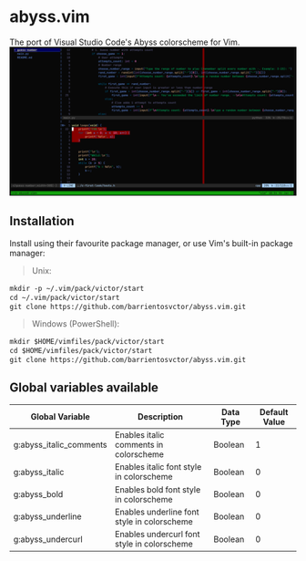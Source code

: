 # abyss.vim
The port of Visual Studio Code's Abyss colorscheme for Vim.
![Abyss.vim preview](/screenshots/abyss-vim.PNG)

## Installation
Install using their favourite package manager, or use Vim's built-in package manager:

> Unix:
```
mkdir -p ~/.vim/pack/victor/start
cd ~/.vim/pack/victor/start
git clone https://github.com/barrientosvctor/abyss.vim.git
```

> Windows (PowerShell):
```
mkdir $HOME/vimfiles/pack/victor/start
cd $HOME/vimfiles/pack/victor/start
git clone https://github.com/barrientosvctor/abyss.vim.git
```

## Global variables available

| Global Variable         | Description                                 | Data Type | Default Value |
|-------------------------|---------------------------------------------|-----------|---------------|
| g:abyss_italic_comments | Enables italic comments in colorscheme      | Boolean   | 1             |
| g:abyss_italic          | Enables italic font style in colorscheme    | Boolean   | 0             |
| g:abyss_bold            | Enables bold font style in colorscheme      | Boolean   | 0             |
| g:abyss_underline       | Enables underline font style in colorscheme | Boolean   | 0             |
| g:abyss_undercurl       | Enables undercurl font style in colorscheme | Boolean   | 0             |
